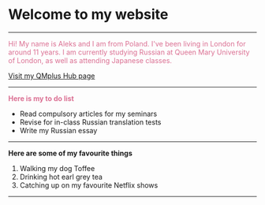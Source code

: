 <h1>Welcome to my website</h1>
<hr>
<p style="color:palevioletred;">Hi! My name is Aleks and I am from Poland. I've been living in London for around 11 years. I am currently studying Russian at Queen Mary University of London, as well as attending Japanese classes. </p>
<a href="https://hub.qmplus.qmul.ac.uk/view/view.php?profile=aleksandra-daria-groborz&page=sml5202-aleks-page"> Visit my QMplus Hub page</a>
<hr>
<strong style="color:palevioletred;">Here is my to do list</strong>
<ul> <li>Read compulsory articles for my seminars</li> <li>Revise for in-class Russian translation tests</li> <li>Write my Russian essay</li> </ul>
<hr>
<strong>Here are some of my favourite things</strong>
<ol> <li>Walking my dog Toffee</li> <li>Drinking hot earl grey tea</li> <li>Catching up on my favourite Netflix shows</li> </ol>

<hr>
